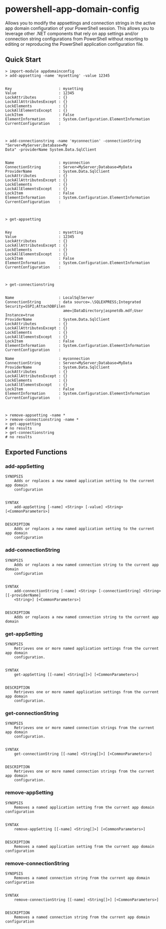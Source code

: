 # powershell-app-domain-config

Allows you to modify the appsettings and connection strings in the active app domain configuration of your PowerShell session.  This allows you to leverage other .NET components that rely on app settings and/or connection string configurations from PowerShell without resorting to editing or reproducing the PowerShell application configuration file.

## Quick Start

    > import-module appdomainconfig
    > add-appsetting -name 'mysetting' -value 12345


    Key                     : mysetting
    Value                   : 12345
    LockAttributes          : {}
    LockAllAttributesExcept : {}
    LockElements            : {}
    LockAllElementsExcept   : {}
    LockItem                : False
    ElementInformation      : System.Configuration.ElementInformation
    CurrentConfiguration    :



    > add-connectionstring -name 'myconnection' -connectionString "Server=MyServer;Database=My
    Data" -providerName System.Data.SqlClient


    Name                    : myconnection
    ConnectionString        : Server=MyServer;Database=MyData
    ProviderName            : System.Data.SqlClient
    LockAttributes          : {}
    LockAllAttributesExcept : {}
    LockElements            : {}
    LockAllElementsExcept   : {}
    LockItem                : False
    ElementInformation      : System.Configuration.ElementInformation
    CurrentConfiguration    :



    > get-appsetting


    Key                     : mysetting
    Value                   : 12345
    LockAttributes          : {}
    LockAllAttributesExcept : {}
    LockElements            : {}
    LockAllElementsExcept   : {}
    LockItem                : False
    ElementInformation      : System.Configuration.ElementInformation
    CurrentConfiguration    :



    > get-connectionstring


    Name                    : LocalSqlServer
    ConnectionString        : data source=.\SQLEXPRESS;Integrated Security=SSPI;AttachDBFilen
                              ame=|DataDirectory|aspnetdb.mdf;User Instance=true
    ProviderName            : System.Data.SqlClient
    LockAttributes          : {}
    LockAllAttributesExcept : {}
    LockElements            : {}
    LockAllElementsExcept   : {}
    LockItem                : False
    ElementInformation      : System.Configuration.ElementInformation
    CurrentConfiguration    :

    Name                    : myconnection
    ConnectionString        : Server=MyServer;Database=MyData
    ProviderName            : System.Data.SqlClient
    LockAttributes          : {}
    LockAllAttributesExcept : {}
    LockElements            : {}
    LockAllElementsExcept   : {}
    LockItem                : False
    ElementInformation      : System.Configuration.ElementInformation
    CurrentConfiguration    :



    > remove-appsetting -name *
    > remove-connectionstring -name *
    > get-appsetting
    # no results
    > get-connectionstring
    # no results

## Exported Functions

### add-appSetting
    
    SYNOPSIS
        Adds or replaces a new named application setting to the current app domain 
        configuration
    
    
    SYNTAX
        add-appSetting [-name] <String> [-value] <String> [<CommonParameters>]
    
    
    DESCRIPTION
        Adds or replaces a new named application setting to the current app domain 
        configuration
    
### add-connectionString
    
    SYNOPSIS
        Adds or replaces a new named connection string to the current app domain 
        configuration
    
    
    SYNTAX
        add-connectionString [-name] <String> [-connectionString] <String> [[-providerName] 
        <String>] [<CommonParameters>]
    
    
    DESCRIPTION
        Adds or replaces a new named connection string to the current app domain 

### get-appSetting
    
    SYNOPSIS
        Retrieves one or more named application settings from the current app domain 
        configuration.
    
    
    SYNTAX
        get-appSetting [[-name] <String[]>] [<CommonParameters>]
    
    
    DESCRIPTION
        Retrieves one or more named application settings from the current app domain 
        configuration.
    
### get-connectionString
    
    SYNOPSIS
        Retrieves one or more named connection strings from the current app domain 
        configuration.
    
    
    SYNTAX
        get-connectionString [[-name] <String[]>] [<CommonParameters>]
    
    
    DESCRIPTION
        Retrieves one or more named connection strings from the current app domain 
        configuration.
    
### remove-appSetting
    
    SYNOPSIS
        Removes a named application setting from the current app domain configuration
    
    
    SYNTAX
        remove-appSetting [[-name] <String[]>] [<CommonParameters>]
    
    
    DESCRIPTION
        Removes a named application setting from the current app domain configuration

### remove-connectionString
    
    SYNOPSIS
        Removes a named connection string from the current app domain configuration
    
    
    SYNTAX
        remove-connectionString [[-name] <String[]>] [<CommonParameters>]
    
    
    DESCRIPTION
        Removes a named connection string from the current app domain configuration
    
